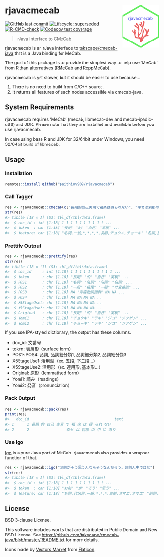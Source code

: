 
<!-- README.md is generated from README.Rmd. Please edit that file -->

# rjavacmecab <a href='https://paithiov909.github.io/rjavacmecab'><img src='man/figures/logo.png' align="right" height="139" /></a>

<!-- badges: start -->

[![GitHub last
commit](https://img.shields.io/github/last-commit/paithiov909/rjavacmecab)](#)
[![Lifecycle:
superseded](https://img.shields.io/badge/lifecycle-superseded-blue.svg)](https://lifecycle.r-lib.org/articles/stages.html#superseded)
[![R-CMD-check](https://github.com/paithiov909/rjavacmecab/actions/workflows/check.yml/badge.svg)](https://github.com/paithiov909/rjavacmecab/actions/workflows/check.yml)
[![Codecov test
coverage](https://codecov.io/gh/paithiov909/rjavacmecab/branch/main/graph/badge.svg)](https://app.codecov.io/gh/paithiov909/rjavacmecab?branch=main)
<!-- badges: end -->

> rJava Interface to CMeCab

rjavacmecab is an rJava interface to
[takscape/cmecab-java](https://github.com/takscape/cmecab-java) that is
a Java binding for MeCab.

The goal of this package is to provide the simplest way to help use
‘MeCab’ from R than alternatives
([RMeCab](https://github.com/IshidaMotohiro/RMeCab) and
[RcppMeCab](https://github.com/junhewk/RcppMeCab)).

rjavacmecab is yet slower, but it should be easier to use because…

1.  There is no need to build from C/C++ source.
2.  It returns all features of each nodes accessible via cmecab-java.

## System Requirements

rjavacmecab requires ‘MeCab’ (mecab, libmecab-dev and mecab-ipadic-utf8)
and JDK. Please note that they are installed and available before you
use rjavacmecab.

In case using base R and JDK for 32/64bit under Windows, you need
32/64bit build of libmecab.

## Usage

### Installation

``` r
remotes::install_github("paithiov909/rjavacmecab")
```

### Call Tagger

``` r
res <- rjavacmecab::cmecab(c("長期的自己実現で福楽は得られない", "幸せは刹那の中にあり"))
str(res)
#> tibble [18 × 3] (S3: tbl_df/tbl/data.frame)
#>  $ doc_id : int [1:18] 1 1 1 1 1 1 1 1 1 1 ...
#>  $ token  : chr [1:18] "長期" "的" "自己" "実現" ...
#>  $ feature: chr [1:18] "名詞,一般,*,*,*,*,長期,チョウキ,チョーキ" "名詞,接尾,形容動詞語幹,*,*,*,的,テキ,テキ" "名詞,一般,*,*,*,*,自己,ジコ,ジコ" "名詞,サ変接続,*,*,*,*,実現,ジツゲン,ジツゲン" ...
```

### Prettify Output

``` r
res <- rjavacmecab::prettify(res)
str(res)
#> tibble [18 × 11] (S3: tbl_df/tbl/data.frame)
#>  $ doc_id     : int [1:18] 1 1 1 1 1 1 1 1 1 1 ...
#>  $ token      : chr [1:18] "長期" "的" "自己" "実現" ...
#>  $ POS1       : chr [1:18] "名詞" "名詞" "名詞" "名詞" ...
#>  $ POS2       : chr [1:18] "一般" "接尾" "一般" "サ変接続" ...
#>  $ POS3       : chr [1:18] NA "形容動詞語幹" NA NA ...
#>  $ POS4       : chr [1:18] NA NA NA NA ...
#>  $ X5StageUse1: chr [1:18] NA NA NA NA ...
#>  $ X5StageUse2: chr [1:18] NA NA NA NA ...
#>  $ Original   : chr [1:18] "長期" "的" "自己" "実現" ...
#>  $ Yomi1      : chr [1:18] "チョウキ" "テキ" "ジコ" "ジツゲン" ...
#>  $ Yomi2      : chr [1:18] "チョーキ" "テキ" "ジコ" "ジツゲン" ...
```

If you use IPA-styled dictionary, the output has these columns.

-   doc_id: 文番号
-   token: 表層形（surface form）
-   POS1\~POS4: 品詞, 品詞細分類1, 品詞細分類2, 品詞細分類3
-   X5StageUse1: 活用型（ex. 五段, 下二段…）
-   X5StageUse2: 活用形（ex. 連用形, 基本形…）
-   Original: 原形（lemmatised form）
-   Yomi1: 読み（readings）
-   Yomi2: 発音（pronunciation）

### Pack Output

``` r
res <- rjavacmecab::pack(res)
print(res)
#>   doc_id                                       text
#> 1      1 長期 的 自己 実現 で 福 楽 は 得 られ ない
#> 2      2                 幸せ は 刹那 の 中 に あり
```

### Use Igo

[Igo](http://igo.osdn.jp/) is a pure Java port of MeCab. rjavacmecab
also provides a wrapper function of that.

``` r
res <- rjavacmecab::igo("お前がそう思うんならそうなんだろう、お前ん中ではな")
str(res)
#> tibble [18 × 3] (S3: tbl_df/tbl/data.frame)
#>  $ doc_id : int [1:18] 1 1 1 1 1 1 1 1 1 1 ...
#>  $ token  : chr [1:18] "お前" "が" "そう" "思う" ...
#>  $ feature: chr [1:18] "名詞,代名詞,一般,*,*,*,お前,オマエ,オマエ" "助詞,格助詞,一般,*,*,*,が,ガ,ガ" "副詞,助詞類接続,*,*,*,*,そう,ソウ,ソー" "動詞,自立,*,*,五段・ワ行促音便,基本形,思う,オモウ,オモウ" ...
```

## License

BSD 3-clause License.

This software includes works that are distributed in Public Domain and
New BSD License. See
<https://github.com/takscape/cmecab-java/blob/master/README.txt> for
more details.

Icons made by [Vectors
Market](https://www.flaticon.com/authors/vectors-market) from
[Flaticon](https://www.flaticon.com/).
